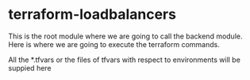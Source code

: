 # terraform-loadbalancers

This is the root module where we are going to call the backend module. Here is where we are going to execute the terraform commands.

All the *.tfvars or the files of tfvars with respect to environments will be suppied here